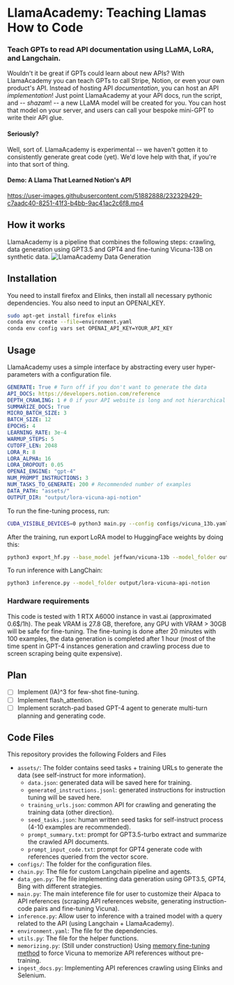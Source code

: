 # LlamaAcademy: Teaching Llamas How to Code
### Teach GPTs to read API documentation using LLaMA, LoRA, and Langchain.
Wouldn't it be great if GPTs could learn about new APIs? With LlamaAcademy you can teach GPTs to call Stripe, Notion, or even your own product's API. Instead of hosting API _documentation_, you can host an API _implementation_! Just point LlamaAcademy at your API docs, run the script, and -- _shazam_! -- a new LLaMA model will be created for you. You can host that model on your server, and users can call your bespoke mini-GPT to write their API glue.

#### Seriously?
Well, sort of. LlamaAcademy is experimental -- we haven't gotten it to consistently generate great code (yet). We'd love help with that, if you're into that sort of thing.

#### Demo: A Llama That Learned Notion's API
https://user-images.githubusercontent.com/51882888/232329429-c7aadc40-8251-41f3-b4bb-9ac41ac2c6f8.mp4

## How it works
LlamaAcademy is a pipeline that combines the following steps: crawling, data generation using GPT3.5 and GPT4 and fine-tuning Vicuna-13B on synthetic data.
![LlamaAcademy Data Generation](assets/data_generation.jpg)
## Installation
You need to install firefox and Elinks, then install all necessary pythonic dependencies. You also need to input an OPENAI_KEY.
```bash
sudo apt-get install firefox elinks
conda env create --file=environment.yaml
conda env config vars set OPENAI_API_KEY=YOUR_API_KEY
```
## Usage
LlamaAcademy uses a simple interface by abstracting every user hyper-parameters with a configuration file.
```yaml
GENERATE: True # Turn off if you don't want to generate the data
API_DOCS: https://developers.notion.com/reference 
DEPTH_CRAWLING: 1 # 0 if your API website is long and not hierarchical (for example polygon.io). Otherwise, feel free to set, it might take much longer if your webiste has many children.
SUMMARIZE_DOCS: True
MICRO_BATCH_SIZE: 3  
BATCH_SIZE: 12
EPOCHS: 4  
LEARNING_RATE: 3e-4  
WARMUP_STEPS: 5
CUTOFF_LEN: 2048 
LORA_R: 8
LORA_ALPHA: 16
LORA_DROPOUT: 0.05
OPENAI_ENGINE: "gpt-4"
NUM_PROMPT_INSTRUCTIONS: 3
NUM_TASKS_TO_GENERATE: 200 # Recommended number of examples
DATA_PATH: "assets/"
OUTPUT_DIR: "output/lora-vicuna-api-notion"
```
To run the fine-tuning process, run:
```bash
CUDA_VISIBLE_DEVICES=0 python3 main.py --config configs/vicuna_13b.yaml
```
After the training, run export LoRA model to HuggingFace weights by doing this:
```bash
python3 export_hf.py --base_model jeffwan/vicuna-13b --model_folder output/lora-vicuna-api-notion
```
To run inference with LangChain:
```bash
python3 inference.py --model_folder output/lora-vicuna-api-notion
```
### Hardware requirements
This code is tested with 1 RTX A6000 instance in vast.ai (approximated 0.6$/1h). The peak VRAM is 27.8 GB, therefore, any GPU with VRAM > 30GB will be safe for fine-tuning.
The fine-tuning is done after 20 minutes with 100 examples, the data generation is completed after 1 hour (most of the time spent in GPT-4 instances generation and crawling process due to screen scraping being quite expensive).

## Plan
- [ ] Implement (IA)^3 for few-shot fine-tuning.
- [ ] Implement flash_attention.
- [ ] Implement scratch-pad based GPT-4 agent to generate multi-turn planning and generating code.

## Code Files
This repository provides the following Folders and Files
- `assets/`: The folder contains seed tasks + training URLs to generate the data (see self-instruct for more information).
    - `data.json`: generated data will be saved here for training.
    - `generated_instructions.jsonl`: generated instructions for instruction tuning will be saved here.
    - `training_urls.json`: common API for crawling and generating the training data (other direction).
    - `seed_tasks.json`: human written seed tasks for self-instruct process (4-10 examples are recommended).
    - `prompt_summary.txt`: prompt for GPT3.5-turbo extract and summarize the crawled API documents.
    - `prompt_input_code.txt`: prompt for GPT4 generate code with references queried from the vector score.
- `configs/`: The folder for the configuration files.
- `chain.py`: The file for custom Langchain pipeline and agents.
- `data_gen.py`: The file implementing data generation using GPT3.5, GPT4, Bing with different strategies.
- `main.py`: The main inteference file for user to customize their Alpaca to API references (scraping API references website, generating instruction-code pairs and fine-tuning Vicuna).
- `inference.py`: Allow user to inference with a trained model with a query related to the API (using Langchain + LlamaAcademy).
- `environment.yaml`: The file for the dependencies.
- `utils.py`: The file for the helper functions.
- `memorizing.py`: (Still under construction) Using [memory fine-tuning method](https://arxiv.org/pdf/2203.08913.pdf) to force Vicuna to memorize API references without pre-training.
- `ingest_docs.py`: Implementing API references crawling using Elinks and Selenium.
